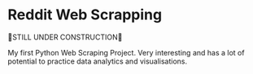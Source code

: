 # Reddit Web Scrapping

🚧STILL UNDER CONSTRUCTION🚧

My first Python Web Scraping Project. Very interesting and has a lot of potential to practice data analytics and visualisations.
